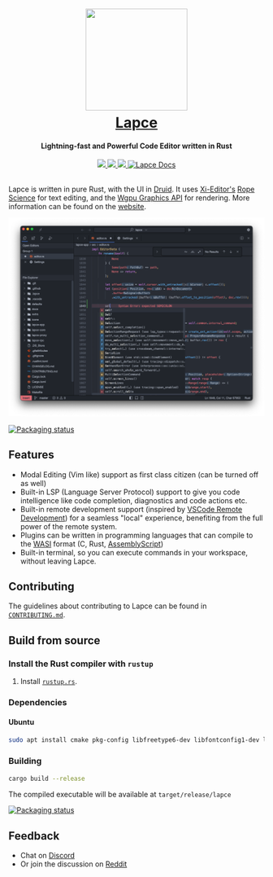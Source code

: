 <h1 align="center">
  <a href="https://lapce.dev" target="_blank">
  <img src="extra/images/logo.png" width=200 height=200/><br>
  Lapce
  </a>
</h1>

<h4 align="center">Lightning-fast and Powerful Code Editor written in Rust</h4>

<div align="center">
  <a href="https://github.com/lapce/lapce/actions/workflows/ci.yml" target="_blank">
    <img src="https://github.com/lapce/lapce/actions/workflows/ci.yml/badge.svg" />
  </a>
  <a href="https://discord.gg/n8tGJ6Rn6D" target="_blank">
    <img src="https://img.shields.io/discord/946858761413328946?logo=discord" />
  </a>
  <a href="https://matrix.to/#/#lapce-editor:matrix.org" target="_blank">
    <img src="https://img.shields.io/matrix/lapce-editor:matrix.org?color=turquoise&logo=Matrix" />
  </a>
  <a href="https://docs.lapce.dev" target="_blank">
      <img src="https://img.shields.io/static/v1?label=Docs&message=docs.lapce.dev&color=blue" alt="Lapce Docs">
  </a>
</div>
<br/>


Lapce is written in pure Rust, with the UI in [Druid](https://github.com/linebender/druid). It uses [Xi-Editor's](https://github.com/xi-editor/xi-editor) [Rope Science](https://xi-editor.io/docs/rope_science_00.html) for text editing, and the [Wgpu Graphics API](https://github.com/gfx-rs/wgpu) for rendering. More information can be found on the [website](https://lapce.dev).

![](https://github.com/lapce/lapce/blob/master/extra/images/screenshot.png?raw=true)

[![Packaging status](https://repology.org/badge/vertical-allrepos/lapce.svg)](https://repology.org/project/lapce/versions)

## Features

* Modal Editing (Vim like) support as first class citizen (can be turned off as well)
* Built-in LSP (Language Server Protocol) support to give you code intelligence like code completion, diagnostics and code actions etc.
* Built-in remote development support (inspired by [VSCode Remote Development](https://code.visualstudio.com/docs/remote/remote-overview)) for a seamless "local" experience, benefiting from the full power of the remote system.
* Plugins can be written in programming languages that can compile to the [WASI](https://wasi.dev/) format (C, Rust, [AssemblyScript](https://www.assemblyscript.org/))
* Built-in terminal, so you can execute commands in your workspace, without leaving Lapce.



## Contributing

The guidelines about contributing to Lapce can be found in
[`CONTRIBUTING.md`](CONTRIBUTING.md).

## Build from source

### Install the Rust compiler with `rustup`

1. Install [`rustup.rs`](https://rustup.rs/).

### Dependencies
#### Ubuntu
```sh
sudo apt install cmake pkg-config libfreetype6-dev libfontconfig1-dev libxcb-xfixes0-dev libxkbcommon-dev python3
```
### Building
```sh
cargo build --release
```
The compiled executable will be available at `target/release/lapce`

[![Packaging status](https://repology.org/badge/vertical-allrepos/lapce.svg)](https://repology.org/project/lapce/versions)


## Feedback

* Chat on [Discord](https://discord.gg/n8tGJ6Rn6D)
* Or join the discussion on [Reddit](https://www.reddit.com/r/lapce/)

